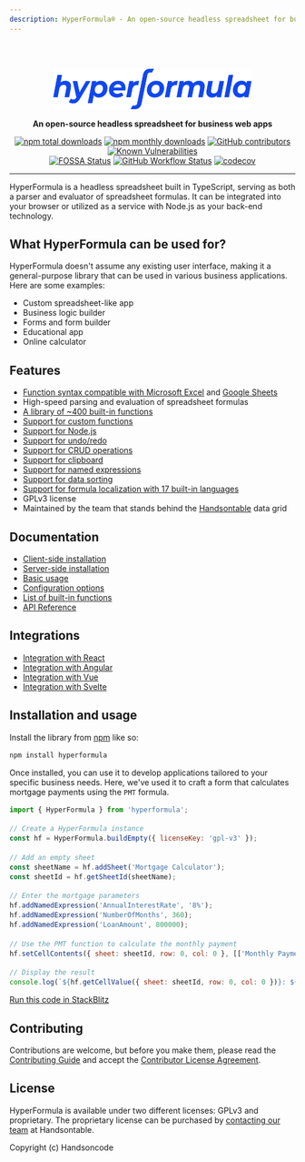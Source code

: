 ```yaml
---
description: HyperFormula® - An open-source headless spreadsheet for business web apps
---
```


<br>
<br>
<p align="center">
  <a href="https://hyperformula.handsontable.com/">
    <img src="https://raw.githubusercontent.com/handsontable/hyperformula/master/github-hf-logo-blue.svg" width="350" height="71" alt="HyperFormula - A headless spreadsheet, a parser and evaluator of Excel formulas"/>
  </a>
</p>

<p align="center">
  <strong>An open-source headless spreadsheet for business web apps</strong>
</p>

<p align="center">
  <a href="https://npmjs.com/package/hyperformula"><img src="https://img.shields.io/npm/dt/hyperformula.svg" alt="npm total downloads"></a>
  <a href="https://npmjs.com/package/hyperformula"><img src="https://img.shields.io/npm/dm/hyperformula.svg" alt="npm monthly downloads"></a>
  <a href="https://github.com/handsontable/hyperformula/graphs/contributors"><img src="https://img.shields.io/github/contributors/handsontable/hyperformula" alt="GitHub contributors"></a>
  <a href="https://snyk.io/test/github/handsontable/hyperformula?targetFile=package.json"><img src="https://snyk.io/test/github/handsontable/hyperformula/badge.svg?targetFile=package.json" alt="Known Vulnerabilities"></a>
  <br>
  <a href="https://app.fossa.io/projects/git%2Bgithub.com%2Fhandsontable%2Fhyperformula?ref=badge_shield"><img src="https://app.fossa.io/api/projects/git%2Bgithub.com%2Fhandsontable%2Fhyperformula.svg?type=shield" alt="FOSSA Status"></a>
  <a href="https://github.com/handsontable/hyperformula/actions?query=workflow%3Abuild+branch%3Amaster"><img src="https://img.shields.io/github/actions/workflow/status/handsontable/hyperformula/build.yml?branch=master" alt="GitHub Workflow Status"></a>
  <a href="https://codecov.io/gh/handsontable/hyperformula"><img src="https://codecov.io/gh/handsontable/hyperformula/branch/master/graph/badge.svg?token=5k9ZQv8azO" alt="codecov"></a>
</p>

---

HyperFormula is a headless spreadsheet built in TypeScript, serving as both a parser and evaluator of spreadsheet formulas. It can be integrated into your browser or utilized as a service with Node.js as your back-end technology.

## What HyperFormula can be used for?
HyperFormula doesn't assume any existing user interface, making it a general-purpose library that can be used in various business applications. Here are some examples:

- Custom spreadsheet-like app
- Business logic builder
- Forms and form builder
- Educational app
- Online calculator

## Features

- [Function syntax compatible with Microsoft Excel](guide/compatibility-with-microsoft-excel.md) and [Google Sheets](guide/compatibility-with-google-sheets.md)
- High-speed parsing and evaluation of spreadsheet formulas
- [A library of ~400 built-in functions](guide/built-in-functions.md)
- [Support for custom functions](guide/custom-functions.md)
- [Support for Node.js](guide/server-side-installation.md#install-with-npm-or-yarn)
- [Support for undo/redo](guide/undo-redo.md)
- [Support for CRUD operations](guide/basic-operations.md)
- [Support for clipboard](guide/clipboard-operations.md)
- [Support for named expressions](guide/named-expressions.md)
- [Support for data sorting](guide/sorting-data.md)
- [Support for formula localization with 17 built-in languages](guide/i18n-features.md)
- GPLv3 license
- Maintained by the team that stands behind the [Handsontable](https://handsontable.com/) data grid

## Documentation

- [Client-side installation](guide/client-side-installation.md)
- [Server-side installation](guide/server-side-installation.md)
- [Basic usage](guide/basic-usage.md)
- [Configuration options](guide/configuration-options.md)
- [List of built-in functions](guide/built-in-functions.md)
- [API Reference](api/)

## Integrations

- [Integration with React](guide/integration-with-react.md#demo)
- [Integration with Angular](guide/integration-with-angular.md#demo)
- [Integration with Vue](guide/integration-with-vue.md#demo)
- [Integration with Svelte](guide/integration-with-svelte.md#demo)

## Installation and usage

Install the library from [npm](https://www.npmjs.com/package/hyperformula) like so:

```bash
npm install hyperformula
```

Once installed, you can use it to develop applications tailored to your specific business needs. Here, we've used it to craft a form that calculates mortgage payments using the `PMT` formula.

```js
import { HyperFormula } from 'hyperformula';

// Create a HyperFormula instance
const hf = HyperFormula.buildEmpty({ licenseKey: 'gpl-v3' });

// Add an empty sheet
const sheetName = hf.addSheet('Mortgage Calculator');
const sheetId = hf.getSheetId(sheetName);

// Enter the mortgage parameters
hf.addNamedExpression('AnnualInterestRate', '8%');
hf.addNamedExpression('NumberOfMonths', 360);
hf.addNamedExpression('LoanAmount', 800000);

// Use the PMT function to calculate the monthly payment
hf.setCellContents({ sheet: sheetId, row: 0, col: 0 }, [['Monthly Payment', '=PMT(AnnualInterestRate/12, NumberOfMonths, -LoanAmount)']]);

// Display the result
console.log(`${hf.getCellValue({ sheet: sheetId, row: 0, col: 0 })}: ${hf.getCellValue({ sheet: sheetId, row: 0, col: 1 })}`);
```

[Run this code in StackBlitz](https://stackblitz.com/github/handsontable/hyperformula-demos/tree/3.0.x/mortgage-calculator)

## Contributing

Contributions are welcome, but before you make them, please read the [Contributing Guide](guide/contributing.md) and accept the [Contributor License Agreement](https://goo.gl/forms/yuutGuN0RjsikVpM2).

## License

HyperFormula is available under two different licenses: GPLv3 and proprietary. The proprietary license can be purchased by [contacting our team](https://handsontable.com/get-a-quote) at Handsontable.

Copyright (c) Handsoncode
